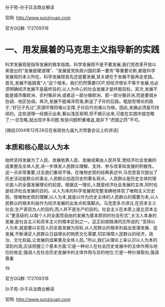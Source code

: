孙子苑-孙子兵法商业解读

官网: http://www.sunziyuan.com

官方QQ群: 172709318

# 一、用发展着的马克思主义指导新的实践

科学发展观是指导发展的根本指南。科学发展观不是不要发展,我们党改革开放以来提出的“发展是硬道理”、“发展是党执政兴国的第一要务”等重要论断,都是科学发展观的本义所在。科学发展观首先还是要发展,其关键在于发展不能再走老路。首先,发展不能脱离“人”这个根本。我们仍然需要GDP,但经济增长不等于发展,也必须明确经济发展不是最终目的,以人为中心的社会发展才是终极目标。其次,发展不能是城市像欧洲、农村像非洲,或者这一部分像欧洲、那一部分像非洲,而是要城乡协调、地区协调。再次,发展不能竭泽而渔,断送了子孙的后路。粗放型增长的路子,“好日子先过”,资源环境将难以支撑,子孙后代也难以为继。因此,发展必须是可持续的。这些道理一经揭示出来,看似浅显易明,但不揭示出来,可能在实践中就忽略了;一旦忽略,就出现许多问题,有些问题积重难返,就非下“虎狼之药”不可。

[摘自2004年12月28日在省政协九届九次常委会议上的讲话]

## 本质和核心是以人为本

始终坚持发展为了人民、发展依靠人民、发展成果由人民共享,使经济社会发展的成果惠及全体人民,进一步焕发人民群众理解、支持、参与改革和发展的积极性。这一点非常重要,过去我们重视不够。在唯物史观的经典表述中,马克思首次提出了历史活动是群众的事业,人民群众创造历史的著名观点。人民群众是历史主体的理论是人的全面发展理论的前提。根据这一理论,人既是经济社会发展的主体,同时也是经济社会发展的目的。以人为本的科学发展观完整准确地体现了唯物主义历史观。按唯物史观的理解,以人为本,就是以作为历史主体的人民群众的需要为本,以人民群众的根本利益作为经济发展的出发点和落脚点。马克思多次讲过,在资本主义社会,生产表现为人的目的,而人并不是生产的目的。社会主义在本质上是比资本主义“更高级的,以每个人的全面而自由的发展为基本原则的社会形式”,关注人本身的发展,是社会主义和资本主义的根本区别之一。这正如胡锦涛同志所说的,“坚持以人为本,就是要以实现人的全面发展为目标,从人民群众的根本利益出发谋发展、促发展,不断满足人民群众日益增长的物质文化需要,切实保障人民群众的经济、政治、文化权益,让发展的成果惠及全体人民。”所以,我们从理论上来认识以人为本的深刻内涵,应该把握三个基本方面:它是一种对人在社会历史发展中的主体作用与地位的肯定,强调人在社会历史发展中的主体作用与目的地位;它是一种价值取向,强调尊重

19

官方QQ群: 172709318

孙子苑-孙子兵法商业解读

官网: http://www.sunziyuan.com